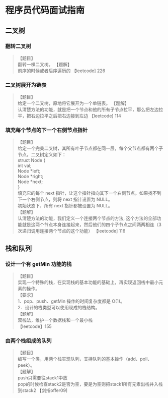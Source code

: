 # 程序员代码面试指南

## 二叉树

### 翻转二叉树
>【题目】  
> 翻转一棵二叉树。
>【题解】  
> 前序的时候或者后序遍历的
>【leetcode] 226

### 二叉树展开为链表
>【题目】  
> 给定一个二叉树，原地将它展开为一个单链表。
>【题解】  
> 认清楚方法的功能，就是把一个节点和他的所有子节点拉平，那么把左边拉平，把右边拉平之后把右边接到左边
>【leetcode] 114

### 填充每个节点的下一个右侧节点指针
>【题目】  
> 给定一个完美二叉树，其所有叶子节点都在同一层，每个父节点都有两个子节点。二叉树定义如下：  
> struct Node {    
> int val;  
> Node *left;  
> Node *right;  
> Node *next;  
> }  
> 填充它的每个 next 指针，让这个指针指向其下一个右侧节点。如果找不到下一个右侧节点，则将 next 指针设置为 NULL。  
> 初始状态下，所有 next 指针都被设置为 NULL。  
>【题解】  
> 认清楚方法的功能，我们定义一个连接两个节点的方法, 这个方法的全部功能就是这两个节点本身连接起来，然后他们的四个子节点之间两两相连（3次递归调用连接两个节点的这个功能）
>【leetcode] 116


## 栈和队列

### 设计一个有 getMin 功能的栈
>【题目】  
> 实现一个特殊的栈，在实现栈的基本功能的基础上，再实现返回栈中最小元素的操作。  
>【要求】  
> 1．pop、push、getMin 操作的时间复杂度都是 O(1)。  
> 2．设计的栈类型可以使用现成的栈结构。  
>【题解】  
> 双栈法，维护一个数据栈和一个最小栈  
>【leetcode】155

### 由两个栈组成的队列
>【题目】  
> 编写一个类，用两个栈实现队列，支持队列的基本操作（add、poll、peek）。  
>【题解】  
> push只需要往stack1中放  
> pop的时候检查stack2是否为空，要是为空则把stack1所有元素出栈并入栈到stack2
>【剑指offer09]

